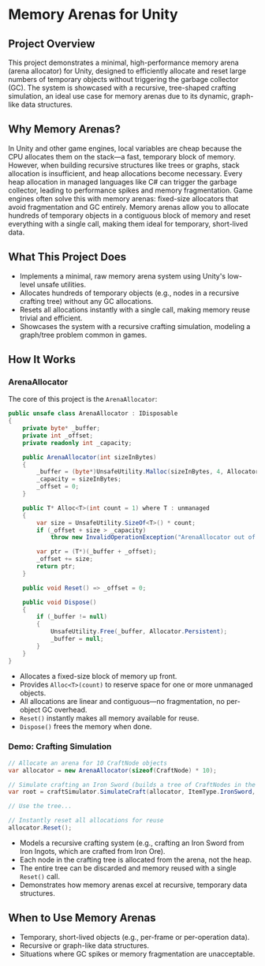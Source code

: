 # Memory Arenas for Unity

## Project Overview
This project demonstrates a minimal, high-performance memory arena (arena allocator) for Unity, 
designed to efficiently allocate and reset large numbers of temporary objects without triggering the garbage collector (GC). 
The system is showcased with a recursive, tree-shaped crafting simulation, an ideal use case for memory arenas due to its dynamic, graph-like data structures.

## Why Memory Arenas?
In Unity and other game engines, local variables are cheap because the CPU allocates them on the stack—a fast, temporary block of memory. 
However, when building recursive structures like trees or graphs, stack allocation is insufficient, and heap allocations become necessary. 
Every heap allocation in managed languages like C# can trigger the garbage collector, leading to performance spikes and memory fragmentation.
Game engines often solve this with memory arenas: fixed-size allocators that avoid fragmentation and GC entirely. 
Memory arenas allow you to allocate hundreds of temporary objects in a contiguous block of memory and reset everything with a single call, making them ideal for temporary, short-lived data.

## What This Project Does
- Implements a minimal, raw memory arena system using Unity's low-level unsafe utilities.
- Allocates hundreds of temporary objects (e.g., nodes in a recursive crafting tree) without any GC allocations.
- Resets all allocations instantly with a single call, making memory reuse trivial and efficient.
- Showcases the system with a recursive crafting simulation, modeling a graph/tree problem common in games.

## How It Works
### ArenaAllocator
The core of this project is the `ArenaAllocator`:
```csharp
public unsafe class ArenaAllocator : IDisposable
{
    private byte* _buffer;
    private int _offset;
    private readonly int _capacity;

    public ArenaAllocator(int sizeInBytes)
    {
        _buffer = (byte*)UnsafeUtility.Malloc(sizeInBytes, 4, Allocator.Persistent);
        _capacity = sizeInBytes;
        _offset = 0;
    }

    public T* Alloc<T>(int count = 1) where T : unmanaged
    {
        var size = UnsafeUtility.SizeOf<T>() * count;
        if (_offset + size > _capacity)
            throw new InvalidOperationException("ArenaAllocator out of memory");

        var ptr = (T*)(_buffer + _offset);
        _offset += size;
        return ptr;
    }

    public void Reset() => _offset = 0;

    public void Dispose()
    {
        if (_buffer != null)
        {
            UnsafeUtility.Free(_buffer, Allocator.Persistent);
            _buffer = null;
        }
    }
}
```
- Allocates a fixed-size block of memory up front.
- Provides `Alloc<T>(count)` to reserve space for one or more unmanaged objects.
- All allocations are linear and contiguous—no fragmentation, no per-object GC overhead.
- `Reset()` instantly makes all memory available for reuse.
- `Dispose()` frees the memory when done.

### Demo: Crafting Simulation
```csharp
// Allocate an arena for 10 CraftNode objects
var allocator = new ArenaAllocator(sizeof(CraftNode) * 10);

// Simulate crafting an Iron Sword (builds a tree of CraftNodes in the arena)
var root = craftSimulator.SimulateCraft(allocator, ItemType.IronSword, 1);

// Use the tree...

// Instantly reset all allocations for reuse
allocator.Reset();
```
- Models a recursive crafting system (e.g., crafting an Iron Sword from Iron Ingots, which are crafted from Iron Ore).
- Each node in the crafting tree is allocated from the arena, not the heap.
- The entire tree can be discarded and memory reused with a single `Reset()` call.
- Demonstrates how memory arenas excel at recursive, temporary data structures.

## When to Use Memory Arenas
- Temporary, short-lived objects (e.g., per-frame or per-operation data).
- Recursive or graph-like data structures.
- Situations where GC spikes or memory fragmentation are unacceptable.
